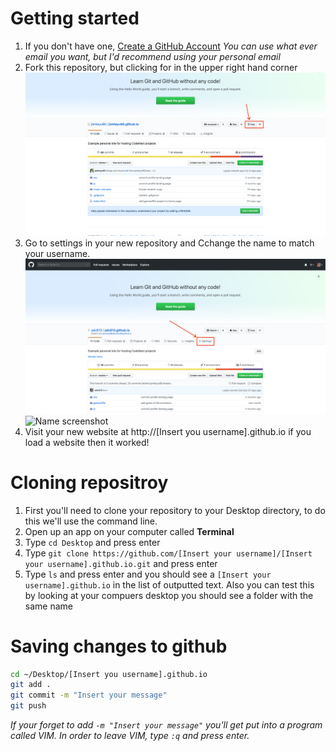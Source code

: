 # Getting started

1.  If you don't have one, [Create a GitHub Account](https://github.com/join)
    *You can use what ever email you want, but I'd recommend using your personal email*
2.  Fork this repository, but clicking for in the upper right hand corner
    ![fork screenshot](fork.png)
3.  Go to settings in your new repository and Cchange the name to match your username.
    ![Settings screenshot](settings.png)
    ![Name screenshot](name.png)
4.  Visit your new website at http://[Insert you username].github.io if you load a
    website then it worked!


# Cloning repositroy

1.  First you'll need to clone your repository to your Desktop directory, to do this
    we'll use the command line.
2.  Open up an app on your computer called **Terminal**
3.  Type `cd Desktop` and press enter
4.  Type `git clone https://github.com/[Insert your username]/[Insert your username].github.io.git`
    and press enter
5.  Type `ls` and press enter and you should see a `[Insert your username].github.io` in the
    list of outputted text. Also you can test this by looking at your compuers desktop you
    should see a folder with the same name


# Saving changes to github

```bash
cd ~/Desktop/[Insert you username].github.io
git add .
git commit -m "Insert your message"
git push
```

*If your forget to add `-m "Insert your message"` you'll get put into a program called VIM. In order to leave VIM, type `:q` and press enter.*
